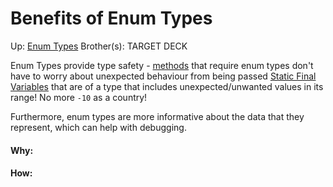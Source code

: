 # Benefits of Enum Types

Up: [Enum Types](enum_types)
Brother(s):
TARGET DECK

Enum Types provide type safety - [methods](methods) that require enum types don't have to worry about unexpected behaviour from being passed [Static Final Variables](static_final_variables) that are of a type that includes unexpected/unwanted values in its range! No more `-10` as a country!

Furthermore, enum types are more informative about the data that they represent, which can help with debugging.



































#### Why:
#### How:









